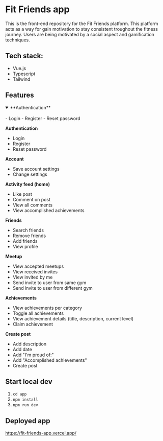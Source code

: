 # Fit Friends app

This is the front-end repository for the Fit Friends platform. This platform acts as a way for gain motivation to stay consistent troughout the fitness journey.
Users are being motivated by a social aspect and gamification techniques.

## Tech stack:

- Vue.js
- Typescript
- Tailwind

##  Features

<details open>
<summary>**Authentication**</summary>
<br>
- Login
- Register
- Reset password
</details>


**Authentication**
- Login
- Register
- Reset password

**Account**
- Save account settings
- Change settings

**Activity feed (home)**
- Like post
- Comment on post
- View all comments
- View accomplished achievements

**Friends**
- Search friends
- Remove friends
- Add friends
- View profile

**Meetup**
- View accepted meetups
- View received invites
- View invited by me
- Send invite to user from same gym
- Send invite to user from different gym

**Achievements**
- View achievements per category
- Toggle all achievements
- View achievement details (title, description, current level)
- Claim achievement

**Create post** 
- Add description
- Add date
- Add "I'm proud of:"
- Add "Accomplished achievements"
- Create post

## Start local dev
1. `cd app`
2. `npm install`
3. `npm run dev`

## Deployed app
https://fit-friends-app.vercel.app/
